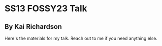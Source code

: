 # SS13 FOSSY23 Talk
## By Kai Richardson

Here's the materials for my talk. Reach out to me if you need anything else.